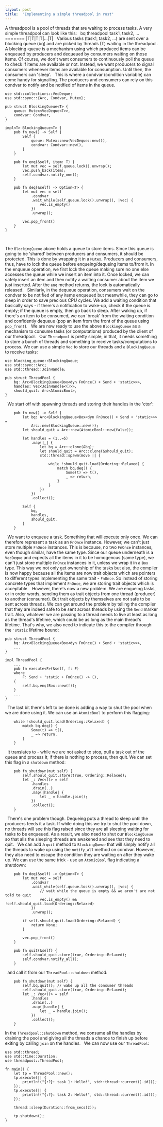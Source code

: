 ```yaml
---
layout: post
title:  "Implementing a simple threadpool in rust"
---
```


A threadpool is a pool of threads that are waiting to process tasks. A very simple threadpool can look like this:
&nbsp;
                     bq     threadpool
 task1, task2, ... ======= |T|T|T|T|...|T|
&nbsp;
Various tasks (task1, task2, ...) are sent over a blocking queue (bq) and are picked by threads (T) waiting in the threadpool. A blocking-queue is a mechanism using which produced items can be enqueued by producers and dequeued by consumers waiting on those items. Of course, we don't want consumers to continuously poll the queue to check if items are available or not. Instead, we want producers to signal consumers whenever items are available for consumption. Until then, the consumers can 'sleep'.
&nbsp;
This is where a condvar (condition variable) can come handy for signalling. The producers and consumers can rely on this condvar to notify and be notified of items in the queue.
&nbsp;
```
use std::collections::VecDeque;
use std::sync::{Arc, Condvar, Mutex};

pub struct BlockingQueue<T> {
    queue: Mutex<VecDeque<T>>,
    condvar: Condvar,
}

impl<T> BlockingQueue<T> {
    pub fn new() -> Self {
        Self {
            queue: Mutex::new(VecDeque::new()),
            condvar: Condvar::new(),
        }
    }

    pub fn enq(&self, item: T) {
        let mut vec = self.queue.lock().unwrap();
        vec.push_back(item);
        self.condvar.notify_one();
    }

    pub fn deq(&self) -> Option<T> {
        let mut vec = self
            .condvar
            .wait_while(self.queue.lock().unwrap(), |vec| {
                vec.is_empty()
            })
            .unwrap();

        vec.pop_front()
    }
}
```
&nbsp;

The `BlockingQueue` above holds a queue to store items. Since this queue is going to be 'shared' between producers and consumers, it should be protected. This is done by wrapping it in a `Mutex`. Producers and consumers, thus, have to lock the queue before enqueing/dequeing items to/from it. In the enqueue operation, we first lock the queue making sure no one else accesses the queue while we insert an item into it. Once locked, we can safely insert an item and then notify a waiting consumer about the item we just inserted. After the `enq` method returns, the lock is automatically released.
&nbsp;
Similarly, in the dequeue operation, consumers wait on the condvar to be notified of any items enqueued but meanwhile, they can go to sleep in order to save precious CPU cycles. We add a waiting condition that basically says - if there's a notification to wake-up, check if the queue is empty; if the queue is empty, then go back to sleep. After waking up, if there's an item to be consumed, we can 'break' from the waiting condition and confidently dequeue (pop an item from the front of the queue using `pop_front`). 
&nbsp;
We are now ready to use the above `BlockingQueue` as a mechanism to consume tasks (or computations) produced by the client of our threadpool.
&nbsp;
Our `Threadpool` is pretty simple, in that, it needs something to store a bunch of threads and something to receive tasks/computations to process. We can use a simple `Vec` to store our threads and a `BlockingQueue` to receive tasks:
&nbsp;
```
use blocking_queue::BlockingQueue;
use std::sync::Arc;
use std::thread::JoinHandle;

pub struct ThreadPool {
    bq: Arc<BlockingQueue<Box<dyn FnOnce() + Send + 'static>>>,
    handles: Vec<JoinHandle<()>>,
    should_quit: Arc<AtomicBool>,
}
```
&nbsp;
We start off with spawning threads and storing their handles in the 'ctor':
&nbsp;
```
    pub fn new() -> Self {
        let bq: Arc<BlockingQueue<Box<dyn FnOnce() + Send + 'static>>> =
            Arc::new(BlockingQueue::new());
        let should_quit = Arc::new(AtomicBool::new(false));

        let handles = (1..=5)
            .map(|_| {
                let bq = Arc::clone(&bq);
                let should_quit = Arc::clone(&should_quit);
                std::thread::spawn(move || {

                    while !should_quit.load(Ordering::Relaxed) {
                        match bq.deq() {
                            Some(t) => t(),
                            _ => return,
                        }
                    }
                })
            })
            .collect();

        Self {
            bq,
            handles,
            should_quit,
        }
    }
```
&nbsp;
We want to enqueue a task. Something that will execute only once. We can therefore represent a task as an `FnOnce` instance. However, we can't just store multiple `FnOnce` instances. This is because, no two `FnOnce` instances, even though similar, have the same type. Since our queue underneath is a `VecDeque` and expects all the items in it to be homogenous (same type), we can't just store multiple `FnOnce` instances in it, unless we wrap it in a `Box` type. This way we not only get ownership of the tasks but also, the compiler is now happy because all the items are now trait objects which are pointers to different types implementing the same trait - `FnOnce`. So instead of storing concrete types that implement `FnOnce`, we are storing trait objects which is acceptable.
&nbsp;
However, there's now a new problem. We are enqueing tasks, or in order words, sending them as trait objects from one thread (producer) to another (consumer). But trait objects by themselves are not safe to be sent across threads. We can get around the problem by telling the compiler that they are indeed safe to be sent across threads by using the `Send` marker trait. Also, whatever we are passing to a thread needs to live at least as long as the thread's lifetime, which could be as long as the main thread's lifetime. That's why, we also need to indicate this to the compiler through the `'static` lifetime bound:
&nbsp;

```
pub struct ThreadPool {
    bq: Arc<BlockingQueue<Box<dyn FnOnce() + Send + 'static>>>,
    ...
}

impl ThreadPool {
    ...
    pub fn execute<F>(&self, f: F)
    where
        F: Send + 'static + FnOnce() -> (),
    {
        self.bq.enq(Box::new(f));
    }
    ...
}
```
&nbsp;
The last bit there's left to be done is adding a way to shut the pool when we are done using it. We can use an `AtomicBool` to perform this flagging:
&nbsp;
```
    while !should_quit.load(Ordering::Relaxed) {
        match bq.deq() {
            Some(t) => t(),
            _ => return,
        }
    }
```
&nbsp;
It translates to - while we are not asked to stop, pull a task out of the queue and process it; if there is nothing to process, then quit. We can set this flag in a `shutdown` method:
&nbsp;
```
    pub fn shutdown(mut self) {
        self.should_quit.store(true, Ordering::Relaxed);
        let _: Vec<()> = self
            .handles
            .drain(..)
            .map(|handle| {
                let _ = handle.join();
            })
            .collect();
    }
```
&nbsp;
There's one problem though. Dequeing puts a thread to sleep until the producers feeds it a task. If while doing this we try to shut the pool down, no threads will see this flag raised since they are all sleeping waiting for tasks to be enqueued. As a result, we also need to shut our `BlockingQueue` so that alls the sleeping threads are awakened and see that they need to quit.
&nbsp;
We can add a `quit` method to `BlockingQueue` that will simply notify all the threads to wake up using the `notify_all` method on condvar. However, they also need to escape the condition they are waiting on after they wake up. We can use the same trick - use an `AtomicBool` flag indicating a shutdown:
&nbsp;
```
    pub fn deq(&self) -> Option<T> {
        let mut vec = self
            .condvar
            .wait_while(self.queue.lock().unwrap(), |vec| {
                // wait while the queue is empty && we aren't are not told to quit
                vec.is_empty() && !self.should_quit.load(Ordering::Relaxed) 
            })
            .unwrap();

        if self.should_quit.load(Ordering::Relaxed) {
            return None;
        }

        vec.pop_front()
    }

    pub fn quit(&self) {
        self.should_quit.store(true, Ordering::Relaxed);
        self.condvar.notify_all();
    }
```
&nbsp;
and call it from our `ThreadPool::shutdown` method:
&nbsp;
```
    pub fn shutdown(mut self) {
        self.bq.quit(); // wake up all the consumer threads
        self.should_quit.store(true, Ordering::Relaxed);
        let _: Vec<()> = self
            .handles
            .drain(..)
            .map(|handle| {
                let _ = handle.join();
            })
            .collect();
    }
```
In the `Threadpool::shutdown` method, we consume all the handles by draining the pool and giving all the threads a chance to finish up before exiting by calling `join` on the handles. 
&nbsp;
We can now use our `ThreadPool`:
&nbsp;
```
use std::thread;
use std::time::Duration;
use threadpool::ThreadPool;

fn main() {
    let tp = ThreadPool::new();
    tp.execute(|| {
        println!("{:?}: task 1: Hello!", std::thread::current().id());
    });
    tp.execute(|| {
        println!("{:?}: task 2: Hello!", std::thread::current().id());
    });

    thread::sleep(Duration::from_secs(2));

    tp.shutdown();
}
```
&nbsp;

